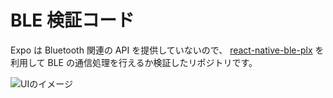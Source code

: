 # BLE 検証コード
Expo は Bluetooth 関連の API を提供していないので、 [react-native-ble-plx](https://github.com/dotintent/react-native-ble-plx) を利用して BLE の通信処理を行えるか検証したリポジトリです。

![UIのイメージ](https://user-images.githubusercontent.com/8362436/123890575-66517880-d992-11eb-866d-f5af97c51d24.gif)
